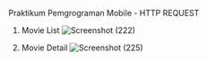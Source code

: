Praktikum Pemgrograman Mobile - HTTP REQUEST 

1. Movie List
![Screenshot (222)](https://user-images.githubusercontent.com/55042970/165871161-4091b9e3-0f17-4802-b2f9-5ccab7571128.png)

2. Movie Detail
![Screenshot (225)](https://user-images.githubusercontent.com/55042970/165874688-fba373cb-1136-4285-a70a-03a03345df16.png)


